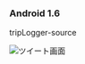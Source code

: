### Android 1.6

tripLogger-source

![ツイート画面](https://raw.github.com/wiki/yojio/tripLogger/screenshot/tweet.png)
